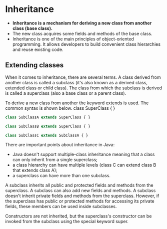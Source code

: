 # Inheritance 

-   **Inheritance is a mechanism for deriving a new class from another class (base class).** 
-   The new class acquires some fields and methods of the base class. 
-   Inheritance is one of the main principles of object-oriented programming. It allows developers to build convenient class hierarchies and reuse existing code.

## Extending classes
When it comes to inheritance, there are several terms. A class derived from another class is called a subclass (it's also known as a derived class, extended class 
or child class). The class from which the subclass is derived is called a superclass (also a base class or a parent class).

To derive a new class from another the keyword extends is used. The common syntax is shown below.
class SuperClass { }

```javascript
class SubClassA extends SuperClass { }

class SubClassB extends SuperClass { }

class SubClassC extends SubClassA { }
```
There are important points about inheritance in Java:

-   Java doesn't support multiple-class inheritance meaning that a class can only inherit from a single superclass;
-   a class hierarchy can have multiple levels (class C can extend class B that extends class A);
-   a superclass can have more than one subclass.

A subclass inherits all public and protected fields and methods from the superclass. A subclass can also add new fields and methods.
A subclass doesn't inherit private fields and methods from the superclass. However, if the superclass has public or protected methods for accessing its private fields, 
these members can be used inside subclasses.

Constructors are not inherited, but the superclass's constructor can be invoked from the subclass using the special keyword super. 
